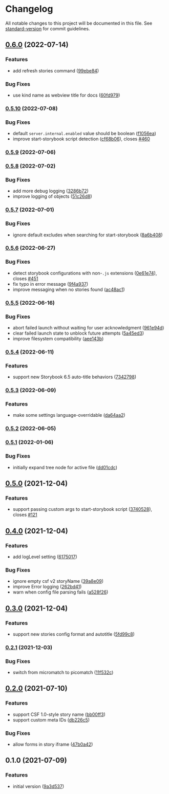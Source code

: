 # Changelog

All notable changes to this project will be documented in this file. See [standard-version](https://github.com/conventional-changelog/standard-version) for commit guidelines.

## [0.6.0](https://github.com/joshbolduc/vscode-story-explorer/compare/v0.5.10...v0.6.0) (2022-07-14)

### Features

- add refresh stories command ([99ebe84](https://github.com/joshbolduc/vscode-story-explorer/commit/99ebe846bb14b0dddfb2c33d557506afcbd13966))

### Bug Fixes

- use kind name as webview title for docs ([60fd979](https://github.com/joshbolduc/vscode-story-explorer/commit/60fd979f639c8b4471653ec32dda3a1adfe194ec))

### [0.5.10](https://github.com/joshbolduc/vscode-story-explorer/compare/v0.5.9...v0.5.10) (2022-07-08)

### Bug Fixes

- default `server.internal.enabled` value should be boolean ([f1056ea](https://github.com/joshbolduc/vscode-story-explorer/commit/f1056ea0bdb9ee8fa4011d0e8a403fca3aa59dd0))
- improve start-storybook script detection ([cf68b06](https://github.com/joshbolduc/vscode-story-explorer/commit/cf68b06ea3a8af424bc0520537b2c9bc8f2e9100)), closes [#460](https://github.com/joshbolduc/vscode-story-explorer/issues/460)

### [0.5.9](https://github.com/joshbolduc/vscode-story-explorer/compare/v0.5.8...v0.5.9) (2022-07-06)

### [0.5.8](https://github.com/joshbolduc/vscode-story-explorer/compare/v0.5.7...v0.5.8) (2022-07-02)

### Bug Fixes

- add more debug logging ([3286b72](https://github.com/joshbolduc/vscode-story-explorer/commit/3286b72a303d62970ff066292abcbcb383047b29))
- improve logging of objects ([51c26d8](https://github.com/joshbolduc/vscode-story-explorer/commit/51c26d8ba1318e1d13b191b15cf74e233d97596a))

### [0.5.7](https://github.com/joshbolduc/vscode-story-explorer/compare/v0.5.6...v0.5.7) (2022-07-01)

### Bug Fixes

- ignore default excludes when searching for start-storybook ([8a6b408](https://github.com/joshbolduc/vscode-story-explorer/commit/8a6b408afb7e044d86843d413ac2b15b114204a4))

### [0.5.6](https://github.com/joshbolduc/vscode-story-explorer/compare/v0.5.5...v0.5.6) (2022-06-27)

### Bug Fixes

- detect storybook configurations with non-`.js` extensions ([0e61e74](https://github.com/joshbolduc/vscode-story-explorer/commit/0e61e749c5bf7d31e397cf396e10b7f882e204d6)), closes [#451](https://github.com/joshbolduc/vscode-story-explorer/issues/451)
- fix typo in error message ([9f4a937](https://github.com/joshbolduc/vscode-story-explorer/commit/9f4a9374a8bf3cc9737cc95a07a45f1865e58ca0))
- improve messaging when no stories found ([ac48ac1](https://github.com/joshbolduc/vscode-story-explorer/commit/ac48ac152fca2ca8779d29b8a6716e9c3f97e0a0))

### [0.5.5](https://github.com/joshbolduc/vscode-story-explorer/compare/v0.5.4...v0.5.5) (2022-06-16)

### Bug Fixes

- abort failed launch without waiting for user acknowledgment ([961e94d](https://github.com/joshbolduc/vscode-story-explorer/commit/961e94d19fc7f1eb83b7e0bc6158a20447711d7f))
- clear failed launch state to unblock future attempts ([5a45ed3](https://github.com/joshbolduc/vscode-story-explorer/commit/5a45ed342739f7c2e4b660f3e6cfb19d8346f3da))
- improve filesystem compatibility ([aee143b](https://github.com/joshbolduc/vscode-story-explorer/commit/aee143b9f86fbf39383ea218b5d0cbba27b71236))

### [0.5.4](https://github.com/joshbolduc/vscode-story-explorer/compare/v0.5.3...v0.5.4) (2022-06-11)

### Features

- support new Storybook 6.5 auto-title behaviors ([7342798](https://github.com/joshbolduc/vscode-story-explorer/commit/73427989bfafb5a5b33df4d2dd16c0aa6dac35b5))

### [0.5.3](https://github.com/joshbolduc/vscode-story-explorer/compare/v0.5.2...v0.5.3) (2022-06-09)

### Features

- make some settings language-overridable ([da64aa2](https://github.com/joshbolduc/vscode-story-explorer/commit/da64aa2857415aea676ef645bf85c283303be902))

### [0.5.2](https://github.com/joshbolduc/vscode-story-explorer/compare/v0.5.1...v0.5.2) (2022-06-05)

### [0.5.1](https://github.com/joshbolduc/vscode-story-explorer/compare/v0.5.0...v0.5.1) (2022-01-06)

### Bug Fixes

- initially expand tree node for active file ([dd01cdc](https://github.com/joshbolduc/vscode-story-explorer/commit/dd01cdc7b397cd1499f84399740309aaa5ded80e))

## [0.5.0](https://github.com/joshbolduc/vscode-story-explorer/compare/v0.4.0...v0.5.0) (2021-12-04)

### Features

- support passing custom args to start-storybook script ([3740528](https://github.com/joshbolduc/vscode-story-explorer/commit/37405286cb01459f36fa148ab0cbda925d26d52b)), closes [#121](https://github.com/joshbolduc/vscode-story-explorer/issues/121)

## [0.4.0](https://github.com/joshbolduc/vscode-story-explorer/compare/v0.3.0...v0.4.0) (2021-12-04)

### Features

- add logLevel setting ([6175017](https://github.com/joshbolduc/vscode-story-explorer/commit/61750171b5dab32bf0150bb237721b1b9eaaa37c))

### Bug Fixes

- ignore empty csf v2 storyName ([39a8e09](https://github.com/joshbolduc/vscode-story-explorer/commit/39a8e09637017655eda7bfcc3371367af1738557))
- improve Error logging ([262bd41](https://github.com/joshbolduc/vscode-story-explorer/commit/262bd417c22f7f568f1ce104fa57410b16be13a2))
- warn when config file parsing fails ([a528f26](https://github.com/joshbolduc/vscode-story-explorer/commit/a528f2665dcf180c7904d6c7493204fe377959ba))

## [0.3.0](https://github.com/joshbolduc/vscode-story-explorer/compare/v0.2.1...v0.3.0) (2021-12-04)

### Features

- support new stories config format and autotitle ([5fd99c8](https://github.com/joshbolduc/vscode-story-explorer/commit/5fd99c844b5ae3bc4d583fd17f9e610cb9455825))

### [0.2.1](https://github.com/joshbolduc/vscode-story-explorer/compare/v0.2.0...v0.2.1) (2021-12-03)

### Bug Fixes

- switch from micromatch to picomatch ([11f532c](https://github.com/joshbolduc/vscode-story-explorer/commit/11f532c59168d3b405d67707dcffaa4fba4956bf))

## [0.2.0](https://github.com/joshbolduc/vscode-story-explorer/compare/v0.1.0...v0.2.0) (2021-07-10)

### Features

- support CSF 1.0-style story name ([bb00ff3](https://github.com/joshbolduc/vscode-story-explorer/commit/bb00ff39bbc29ca162bd279fc98215bf26a7223b))
- support custom meta IDs ([db226c5](https://github.com/joshbolduc/vscode-story-explorer/commit/db226c541690584a7b3eb4a15878086f8db05a14))

### Bug Fixes

- allow forms in story iframe ([47b0a42](https://github.com/joshbolduc/vscode-story-explorer/commit/47b0a422cbe9219a3c10caafc7cdcae24f97e089))

## 0.1.0 (2021-07-09)

### Features

- initial version ([9a3d537](https://github.com/joshbolduc/vscode-story-explorer/commit/9a3d537943a8db480f0bbd43493da3ffd89afae1))
